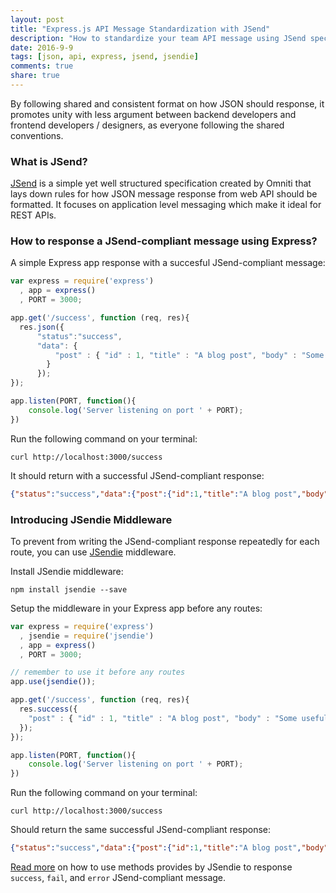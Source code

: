 ```yaml
---
layout: post
title: "Express.js API Message Standardization with JSend"
description: "How to standardize your team API message using JSend specification?"
date: 2016-9-9
tags: [json, api, express, jsend, jsendie]
comments: true
share: true
---
```


By following shared and consistent format on how JSON should response, it promotes unity
with less argument between backend developers and frontend developers / designers, as everyone 
following the shared conventions. 

### What is JSend?

[JSend](https://labs.omniti.com/labs/jsend) is a simple yet well structured specification 
created by Omniti that lays down rules for how JSON message response from web API should be 
formatted. It focuses on application level messaging which make it ideal for REST APIs.

### How to response a JSend-compliant message using Express?

A simple Express app response with a succesful JSend-compliant message:

```javascript
var express = require('express')
  , app = express()
  , PORT = 3000;

app.get('/success', function (req, res){
  res.json({
      "status":"success",
      "data": { 
          "post" : { "id" : 1, "title" : "A blog post", "body" : "Some useful content" }
        } 
      });
});

app.listen(PORT, function(){
    console.log('Server listening on port ' + PORT);
})
```

Run the following command on your terminal:

```
curl http://localhost:3000/success
```

It should return with a successful JSend-compliant response:

```json
{"status":"success","data":{"post":{"id":1,"title":"A blog post","body":"Some useful content"}}}
```

### Introducing JSendie Middleware

To prevent from writing the JSend-compliant response repeatedly for each route, you can use 
[JSendie](https://github.com/kahwooi/jsendie) middleware.

Install JSendie middleware:

```
npm install jsendie --save
```

Setup the middleware in your Express app before any routes:

```javascript
var express = require('express')
  , jsendie = require('jsendie')
  , app = express()
  , PORT = 3000;

// remember to use it before any routes
app.use(jsendie());

app.get('/success', function (req, res){
  res.success({
    "post" : { "id" : 1, "title" : "A blog post", "body" : "Some useful content" }
  });
});

app.listen(PORT, function(){
    console.log('Server listening on port ' + PORT);
})
```

Run the following command on your terminal:

```
curl http://localhost:3000/success
```

Should return the same successful JSend-compliant response:

```json
{"status":"success","data":{"post":{"id":1,"title":"A blog post","body":"Some useful content"}}}
```

[Read more](https://github.com/kahwooi/jsendie/blob/master/README.md) on how to use 
methods provides by JSendie to response `success`, `fail`, and `error` JSend-compliant 
message.
 